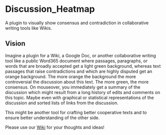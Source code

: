 # Discussion_Heatmap
A plugin to visually show consensus and contradiction in collaborative writing tools like Wikis.

## Vision
Imagine a plugin for a Wiki, a Google Doc, or another collaborative writing tool like a public Word365 document where passages, paragraphs, or words that are broadly accepted get a light green background, whereas text passages that raise contradictions and which are highly disputed get an orange background. The more orange the background the more controversial the discussion about this text. The more green, the more consensus. 
On mouseover, you immediately get a summary of the discussion which might result from a long history of edits and comments on this topic. Maybe even with graphical or statistical representations of the discussion and sorted lists of links from the discussion.

This might be another tool for crafting better cooperative texts and to ensure better understanding of the other side.

Please use our [Wiki](https://github.com/Bridge-The-Divide/Discussion_Heatmap/wiki) for your thoughts and ideas!
